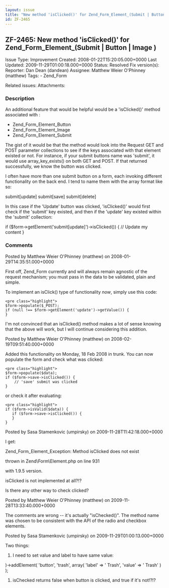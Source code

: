 ```yaml
---
layout: issue
title: "New method 'isClicked()' for Zend_Form_Element_(Submit | Button | Image )"
id: ZF-2465
---
```


ZF-2465: New method 'isClicked()' for Zend\_Form\_Element\_(Submit | Button | Image )
-------------------------------------------------------------------------------------

 Issue Type: Improvement Created: 2008-01-22T15:20:05.000+0000 Last Updated: 2009-11-29T01:00:18.000+0000 Status: Resolved Fix version(s): 
 Reporter:  Dan Dean (dandean)  Assignee:  Matthew Weier O'Phinney (matthew)  Tags: - Zend\_Form
 
 Related issues: 
 Attachments: 
### Description

An additional feature that would be helpful would be a 'isClicked()' method associated with :

- Zend\_Form\_Element\_Button
- Zend\_Form\_Element\_Image
- Zend\_Form\_Element\_Submit

The gist of it would be that the method would look into the Request GET and POST parameter collections to see if the keys associated with that element existed or not. For instance, if your submit buttons name was 'submit', it would use array\_key\_exists() on both GET and POST. If that returned successfully, we know the button was clicked.

I often have more than one submit button on a form, each invoking different functionality on the back end. I tend to name them with the array format like so:

submit[update] submit[save] submit[delete]

In this case if the 'Update' button was clicked, 'isClicked()' would first check if the 'submit' key existed, and then if the 'update' key existed within the 'submit' collection:

if ($form->getElement('submit[update]')->isClicked()) { // Update my content }

 

 

### Comments

Posted by Matthew Weier O'Phinney (matthew) on 2008-01-29T14:35:51.000+0000

First off, Zend\_Form currently and will always remain agnostic of the request mechanism; you must pass in the data to be validated, plain and simple.

To implement an isClick() type of functionality _now_, simply use this code:

 
    <pre class="highlight">
    $form->populate($_POST);
    if (null !== $form->getElement('update')->getValue()) {
    }


I'm not convinced that an isClicked() method makes a lot of sense knowing that the above will work, but I will continue considering this addition.

 

 

Posted by Matthew Weier O'Phinney (matthew) on 2008-02-19T09:51:40.000+0000

Added this functionality on Monday, 18 Feb 2008 in trunk. You can now populate the form and check what was clicked:

 
    <pre class="highlight">
    $form->populate($data);
    if ($form->save->isClicked()) {
        // 'save' submit was clicked
    }


or check it after evaluating:

 
    <pre class="highlight">
    if ($form->isValid($data)) {
       if ($form->save->isClicked()) {
       }
    }


 

 

Posted by Sasa Stamenkovic (umpirsky) on 2009-11-28T11:42:18.000+0000

I get:

Zend\_Form\_Element\_Exception: Method isClicked does not exist

thrown in Zend\\Form\\Element.php on line 931

with 1.9.5 version.

isClicked is not implemented at all?!?

Is there any other way to check clicked?

 

 

Posted by Matthew Weier O'Phinney (matthew) on 2009-11-28T13:33:40.000+0000

The comments are wrong -- it's actually "isChecked()". The method name was chosen to be consistent with the API of the radio and checkbox elements.

 

 

Posted by Sasa Stamenkovic (umpirsky) on 2009-11-29T01:00:13.000+0000

Two things:

1. I need to set value and label to have same value:

)->addElement( 'button', 'trash', array( 'label' => ' Trash', 'value' => ' Trash' ) );

1. isChecked returns false when button is clicked, and true if it's not!?!?
 


 